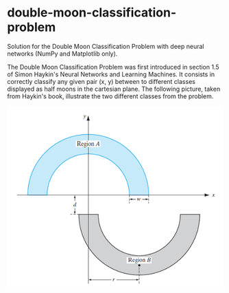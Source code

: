 # double-moon-classification-problem
Solution for the Double Moon Classification Problem with deep neural networks (NumPy and Matplotlib only).

The Double Moon Classification Problem was first introduced in section 1.5 of Simon Haykin's Neural Networks and Learning Machines. It consists in correctly classify any given pair (x, y) between to different classes displayed as half moons in the cartesian plane. The following picture, taken from Haykin's book, illustrate the two different classes from the problem.

![Alt text](haykin.png?raw=true "Title")
